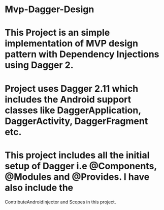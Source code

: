 # Mvp-Dagger-Design

# This Project is an simple implementation of MVP design pattern with Dependency Injections using Dagger 2.

# Project uses Dagger 2.11 which includes the Android support classes like DaggerApplication, DaggerActivity, DaggerFragment etc.

#  This project includes all the initial setup of Dagger i.e @Components, @Modules and @Provides. I have also include the
   ContributeAndroidInjector and Scopes in this project.
   
   
   
   
   
